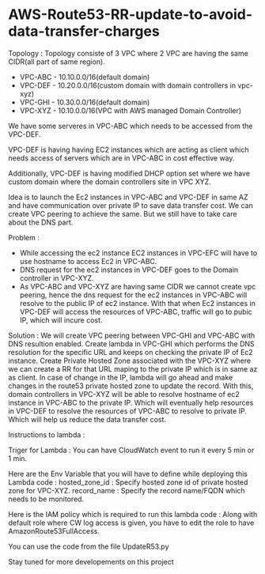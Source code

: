 # AWS-Route53-RR-update-to-avoid-data-transfer-charges

Topology :
Topology consiste of 3 VPC where 2 VPC are having the same CIDR(all part of same region).
- VPC-ABC - 10.10.0.0/16(default domain)
- VPC-DEF - 10.20.0.0/16(custom domain with domain controllers in vpc-xyz)
- VPC-GHI - 10.30.0.0/16(default domain)
- VPC-XYZ - 10.10.0.0/16(VPC with AWS managed Domain Controller)

We have some serveres in VPC-ABC which needs to be accessed from the VPC-DEF.

VPC-DEF is having having EC2 instances which are acting as client which needs access of servers which are in VPC-ABC in cost effective way.

Additionally, VPC-DEF is having modified DHCP option set where we have custom domain where the domain controllers site in VPC XYZ.

Idea is to launch the Ec2 instances in VPC-ABC and VPC-DEF in same AZ and have communication over private IP to save data transfer cost. We can create VPC peering to achieve the same. But we still have to take care about the DNS part.

Problem : 
- While accessing the ec2 instance EC2 instances in VPC-EFC will have to use hostname to access Ec2 in VPC-ABC.
- DNS request for the ec2 instances in VPC-DEF goes to the Domain controller in VPC-XYZ.
- As VPC-ABC and VPC-XYZ are having same CIDR we cannot create vpc peering, hence the dns request for the ec2 instances in VPC-ABC will resolve to the public IP of ec2 instance. With that when Ec2 instances in VPC-DEF will access the resources of VPC-ABC, traffic will go to pubic IP, which will incure cost.

Solution :
We will create VPC peering between VPC-GHI and VPC-ABC with DNS resultion enabled.
Create lambda in VPC-GHI which performs the DNS resolution for the specific URL and keeps on checking the private IP of Ec2 instance.
Create Private Hosted Zone associated with the VPC-XYZ where we can create a RR for that URL maping to the private IP which is in same az as client.
In case of change in the IP, lambda will go ahead and make changes in the route53 private hosted zone to update the record.
With this, domain controllers in VPC-XYZ will be able to resolve hostname of ec2 instance in VPC-ABC to the private IP. Which will eventually help resources in VPC-DEF to resolve the resources of VPC-ABC to resolve to private IP. Which will help us reduce the data transfer cost.

Instructions to lambda :

Triger for Lambda :
You can have CloudWatch event to run it every 5 min or 1 min.

Here are the Env Variable that you will have to define while deploying this Lambda code :
hosted_zone_id : Specify hosted zone id of private hosted zone for VPC-XYZ.
record_name : Specify the record name/FQDN which needs to be monitored.

Here is the IAM policy which is required to run this lambda code :
Along with default role where CW log access is given, you have to edit the role to have AmazonRoute53FullAccess.


You can use the code from the file UpdateR53.py

Stay tuned for more developements on this project
